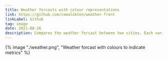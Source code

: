 ```yaml
---
title: Weather forcasts with colour representations
link: https://github.com/cemalokten/weather-front
linkLabel: Github
tag: image
date: 2021-08-26
description: Compares the weather forcast between two cities. Each variable has a corresponding colour and size of circle, for example the warmer it is the bigger the circle and the deeper the colour.
---
```


{% image "./weather.png", "Weather forcast with colours to indicate metrics" %}
